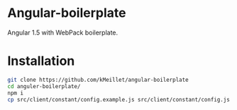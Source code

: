 # Angular-boilerplate

Angular 1.5 with WebPack boilerplate.

# Installation

```sh
git clone https://github.com/kMeillet/angular-boilerplate
cd anguler-boilerplate/
npm i
cp src/client/constant/config.example.js src/client/constant/config.js
```
